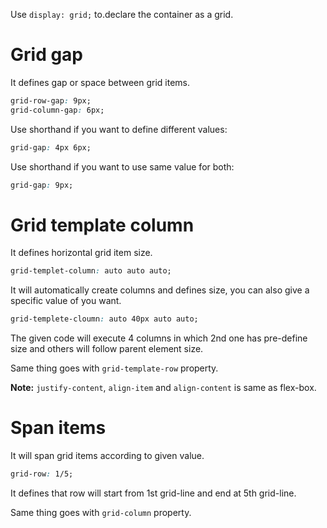 Use `display: grid;` to.declare the container as a grid.

# Grid gap

It defines gap or space between grid items.
```css
grid-row-gap: 9px;
grid-column-gap: 6px;
```

Use shorthand if you want to define different values: 

```css
grid-gap: 4px 6px;
```
Use shorthand if you want to use same value for both:
```css
grid-gap: 9px;
```

# Grid template column

It defines horizontal grid item size.
```css
grid-templet-column: auto auto auto;
```
It will automatically create columns and defines size, you can also give a specific value of you want.
```css
grid-templete-cloumn: auto 40px auto auto;
```
The given code will execute 4 columns in which 2nd one has pre-define size and others will follow parent element size.

Same thing goes with `grid-template-row` property.

**Note:** `justify-content`, `align-item` and `align-content` is same as flex-box.

# Span items

It will span grid items according to given value.
```css
grid-row: 1/5;
```

It defines that row will start from 1st grid-line and end at 5th grid-line.

Same thing goes with `grid-column` property.
